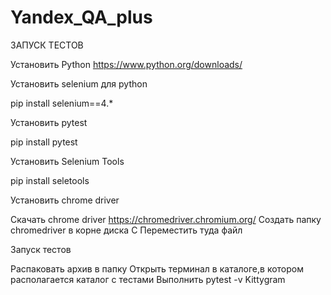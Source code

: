 # Yandex_QA_plus

ЗАПУСК ТЕСТОВ

Установить Python
https://www.python.org/downloads/

Установить selenium для python  

pip install selenium==4.*

Установить pytest 

pip install pytest

Установить Selenium Tools 

pip install seletools

Установить chrome driver

Скачать chrome driver 
https://chromedriver.chromium.org/
Создать папку chromedriver в корне диска С
Переместить туда файл

Запуск тестов

Распаковать архив в папку
Открыть терминал в каталоге,в котором располагается каталог с тестами
Выполнить pytest -v Kittygram
